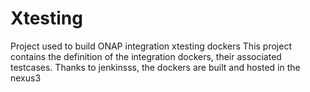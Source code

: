 # Xtesting

Project used to build ONAP integration xtesting dockers
This project contains the definition of the integration dockers, their
associated testcases.
Thanks to jenkinsss, the dockers are built and hosted in the nexus3
